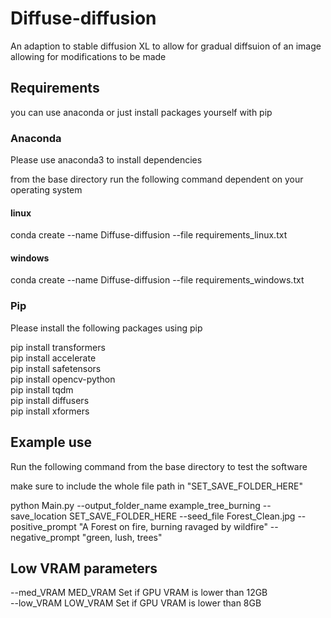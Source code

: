 # Diffuse-diffusion
An adaption to stable diffusion XL to allow for gradual diffsuion of an image allowing for modifications to be made 

## Requirements
you can use anaconda or just install packages yourself with pip
### Anaconda
Please use anaconda3 to install dependencies 

from the base directory run the following command dependent on your operating system

#### linux
conda create --name Diffuse-diffusion --file requirements_linux.txt

#### windows
conda create --name Diffuse-diffusion --file requirements_windows.txt

### Pip

Please install the following packages using pip

pip install transformers <br>
pip install accelerate <br>
pip install safetensors <br>
pip install opencv-python <br>
pip install tqdm <br>
pip install diffusers <br>
pip install xformers <br>

## Example use 

Run the following command from the base directory to test the software

make sure to include the whole file path in "SET_SAVE_FOLDER_HERE"

python Main.py --output_folder_name example_tree_burning --save_location SET_SAVE_FOLDER_HERE --seed_file Forest_Clean.jpg --positive_prompt "A Forest on fire, burning ravaged by wildfire" --negative_prompt "green, lush, trees"

## Low VRAM parameters
--med_VRAM MED_VRAM   Set if GPU VRAM is lower than 12GB <br>
--low_VRAM LOW_VRAM   Set if GPU VRAM is lower than 8GB <br>
